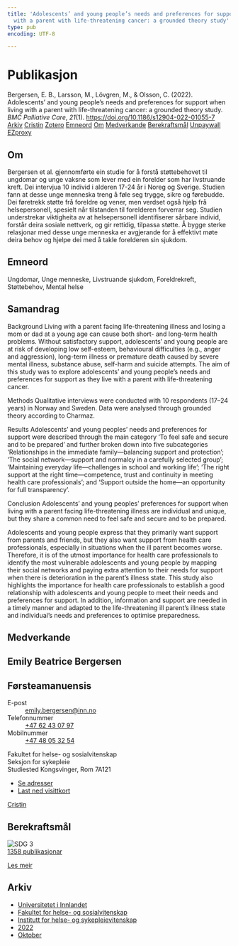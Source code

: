 ```yaml
---
title: 'Adolescents’ and young people’s needs and preferences for support when living
  with a parent with life-threatening cancer: a grounded theory study'
type: pub
encoding: UTF-8

---
```

<h1>Publikasjon</h1>
<article id="csl-bib-container-AJHW2G78" class="csl-bib-container">
  <div class="csl-bib-body"> <div class="csl-entry">Bergersen, E. B., Larsson, M., Lövgren, M., &#38; Olsson, C. (2022). Adolescents’ and young people’s needs and preferences for support when living with a parent with life-threatening cancer: a grounded theory study. <i>BMC Palliative Care</i>, <i>21</i>(1). <a href="https://doi.org/10.1186/s12904-022-01055-7">https://doi.org/10.1186/s12904-022-01055-7</a></div> </div>
  <div class="csl-bib-buttons">
    <a href="#taxonomy-article-AJHW2G78" alt="archive" class="csl-bib-button">Arkiv</a>
    <a href="https://app.cristin.no/results/show.jsf?id=2062286" alt="Cristin" class="csl-bib-button">Cristin</a>
    <a href="http://zotero.org/groups/5881554/items/AJHW2G78" alt="Zotero" class="csl-bib-button">Zotero</a>
    <a href="#keywords-article-AJHW2G78" alt="keywords" class="csl-bib-button">Emneord</a>
    <a href="#about-article-AJHW2G78" alt="about_pub" class="csl-bib-button">Om</a>
    <a href="#contributors-article-AJHW2G78" alt="contributors" class="csl-bib-button">Medverkande</a>
    <a href="#sdg-article-AJHW2G78" alt="sdg" class="csl-bib-button">Berekraftsmål</a>
    <a href="https://bmcpalliatcare.biomedcentral.com/counter/pdf/10.1186/s12904-022-01055-7" alt="Unpaywall" class="csl-bib-button">Unpaywall</a>
    <a href="https://bmcpalliatcare.biomedcentral.com/counter/pdf/10.1186/s12904-022-01055-7" alt="EZproxy" class="csl-bib-button">EZproxy</a>
  </div>
  <div id="csl-bib-meta-container-AJHW2G78"></div>
</article>
<div id="csl-bib-meta-AJHW2G78" class="csl-bib-meta">
  <article id="about-article-AJHW2G78" class="about_pub-article">
    <h1>Om</h1>
    Bergersen et al. gjennomførte ein studie for å forstå støttebehovet til ungdomar og unge vaksne som lever med ein forelder som har livstruande kreft. Dei intervjua 10 individ i alderen 17-24 år i Noreg og Sverige. Studien fann at desse unge menneska treng å føle seg trygge, sikre og førebudde. Dei føretrekk støtte frå foreldre og vener, men verdset også hjelp frå helsepersonell, spesielt når tilstanden til forelderen forverrar seg. Studien understrekar viktigheita av at helsepersonell identifiserer sårbare individ, forstår deira sosiale nettverk, og gir rettidig, tilpassa støtte. Å bygge sterke relasjonar med desse unge menneska er avgjerande for å effektivt møte deira behov og hjelpe dei med å takle forelderen sin sjukdom.
  </article>
  <article id="keywords-article-AJHW2G78" class="keywords-article">
    <h1>Emneord</h1>
    Ungdomar, Unge menneske, Livstruande sjukdom, Foreldrekreft, Støttebehov, Mental helse
  </article>
  <article id="abstract-article-AJHW2G78" class="abstract-article">
    <h1>Samandrag</h1>
    Background 
Living with a parent facing life-threatening illness and losing a mom or dad at a young age can cause both short- and long-term health problems. Without satisfactory support, adolescents’ and young people are at risk of developing low self-esteem, behavioural difficulties (e.g., anger and aggression), long-term illness or premature death caused by severe mental illness, substance abuse, self-harm and suicide attempts. The aim of this study was to explore adolescents’ and young people’s needs and preferences for support as they live with a parent with life-threatening cancer. 
 
Methods 
Qualitative interviews were conducted with 10 respondents (17–24 years) in Norway and Sweden. Data were analysed through grounded theory according to Charmaz. 
 
Results 
Adolescents’ and young peoples’ needs and preferences for support were described through the main category ‘To feel safe and secure and to be prepared’ and further broken down into five subcategories ‘Relationships in the immediate family—balancing support and protection’; ‘The social network—support and normalcy in a carefully selected group’; ‘Maintaining everyday life—challenges in school and working life’; ‘The right support at the right time—competence, trust and continuity in meeting health care professionals’; and ‘Support outside the home—an opportunity for full transparency’. 
 
Conclusion 
Adolescents’ and young peoples’ preferences for support when living with a parent facing life-threatening illness are individual and unique, but they share a common need to feel safe and secure and to be prepared. 
 
Adolescents and young people express that they primarily want support from parents and friends, but they also want support from health care professionals, especially in situations when the ill parent becomes worse. Therefore, it is of the utmost importance for health care professionals to identify the most vulnerable adolescents and young people by mapping their social networks and paying extra attention to their needs for support when there is deterioration in the parent’s illness state. This study also highlights the importance for health care professionals to establish a good relationship with adolescents and young people to meet their needs and preferences for support. In addition, information and support are needed in a timely manner and adapted to the life-threatening ill parent’s illness state and individual’s needs and preferences to optimise preparedness.
  </article>
  <article id="contributors-article-AJHW2G78" class="contributors-article">
    <h1>Medverkande</h1>
    <div class="personas"> <div class="vrtx-hinn-person-card"> <div class="photo"> <i class="lar la-user-circle missing-person"></i> </div> <div class="info"> <hgroup><h1>Emily Beatrice Bergersen</h1> <h2>Førsteamanuensis</h2> </hgroup><dl> <dt>E-post</dt> <dd> <a href="mailto:emily.bergersen@inn.no">emily.bergersen@inn.no</a> </dd> <dt>Telefonnummer</dt> <dd><a href="tel:+4762430797"> +47 62 43 07 97 </a></dd> <dt>Mobilnummer</dt> <dd><a href="tel:+4748053254"> +47 48 05 32 54 </a></dd> </dl> <p> Fakultet for helse- og sosialvitenskap<br> Seksjon for sykepleie<br> Studiested Kongsvinger, Rom 7A121 </p> <ul class="vrtx-hinn-links"> <li><a href="https://www.inn.no/finn-en-ansatt/emily-bergersen.html#vrtx-hinn-addresses">Se adresser</a></li> <li><a href="https://www.inn.no/finn-en-ansatt/emily-bergersen.html?vrtx=vcf">Last ned visittkort</a></li> </ul> </div> </div> <a href="https://app.cristin.no/persons/show.jsf?id=1471235" alt="Cristin URL" class="personas-cristin">Cristin</a> </div>
  </article>
  <article id="sdg-article-AJHW2G78" class="sdg-article">
    <h1>Berekraftsmål</h1>
    <div class="sdg-container"><div id="sdg3" class="sdg">
        <img src="{{< params subfolder >}}images/sdg/sdg03_nn.png" class="image" alt="SDG 3">
        <div class="sdg-overlay">
          <a href="{{< params subfolder >}}nn/archive/?sdg=3#archive" class="sdg-publication-count"><span>1358</span> publikasjonar</a>
          <p><a href="https://fn.no/om-fn/fns-baerekraftsmaal/god-helse-og-livskvalitet?lang=nno-NO" class="sdg-read-more">Les meir</a></p>
        </div>
      </div></div>
  </article>
  <article id="taxonomy-article-AJHW2G78" class="taxonomy-article">
    <h1>Arkiv</h1>
    <ul>
      <li><a href="{{< params subfolder >}}nn/archive/?key=3DCRN523">Universitetet i Innlandet</a></li>
      <li><a href="{{< params subfolder >}}nn/archive/?key=IDKFS3MX">Fakultet for helse- og sosialvitenskap</a></li>
      <li><a href="{{< params subfolder >}}nn/archive/?key=GTV4ECMZ">Institutt for helse- og sykepleievitenskap</a></li>
      <li><a href="{{< params subfolder >}}nn/archive/?key=558P36BB">2022</a></li>
      <li><a href="{{< params subfolder >}}nn/archive/?key=F8MJA35V">Oktober</a></li>
    </ul>
  </article>
</div>
